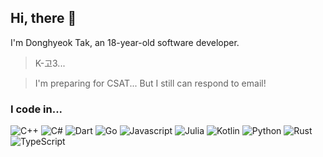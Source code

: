 ## Hi, there 👋
I'm Donghyeok Tak, an 18-year-old software developer.

> K-고3...

> I'm preparing for CSAT... But I still can respond to email!

### I code in...
![C++](https://img.shields.io/badge/-C++-F34B7D?style=for-the-badge&logo=c%2B%2B&logoColor=fff)
![C#](https://img.shields.io/badge/-C%23-178600?style=for-the-badge&logo=c-sharp&logoColor=fff)
![Dart](https://img.shields.io/badge/-Dart-00B4AB?style=for-the-badge&logo=dart&logoColor=fff)
![Go](https://img.shields.io/badge/-Go-00abb8?style=for-the-badge&logo=go&logoColor=fff)
![Javascript](https://img.shields.io/badge/-Javascript-f1e05a?style=for-the-badge&logo=Javascript&logoColor=fff)
![Julia](https://img.shields.io/badge/-Julia-a270ba?style=for-the-badge&logo=julia&logoColor=fff)
![Kotlin](https://img.shields.io/badge/-Kotlin-f18e33?style=for-the-badge&logo=kotlin&logoColor=fff)
![Python](https://img.shields.io/badge/-Python-3572a5?style=for-the-badge&logo=python&logoColor=fff)
![Rust](https://img.shields.io/badge/-Rust-dea584?style=for-the-badge&logo=rust&logoColor=fff)
![TypeScript](https://img.shields.io/badge/-typescript-2b7489?style=for-the-badge&logo=typescript&logoColor=fff)


